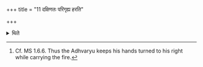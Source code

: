 +++
title = "11 दक्षिणतः परिगृह्य हरति"

+++

<details><summary>थिते</summary>

11. He carries it after having taken it to the right side.[^1]  

[^1]: Cf. MS 1.6.6. Thus the Adhvaryu keeps his hands turned to his right while carrying the fire.
</details>
